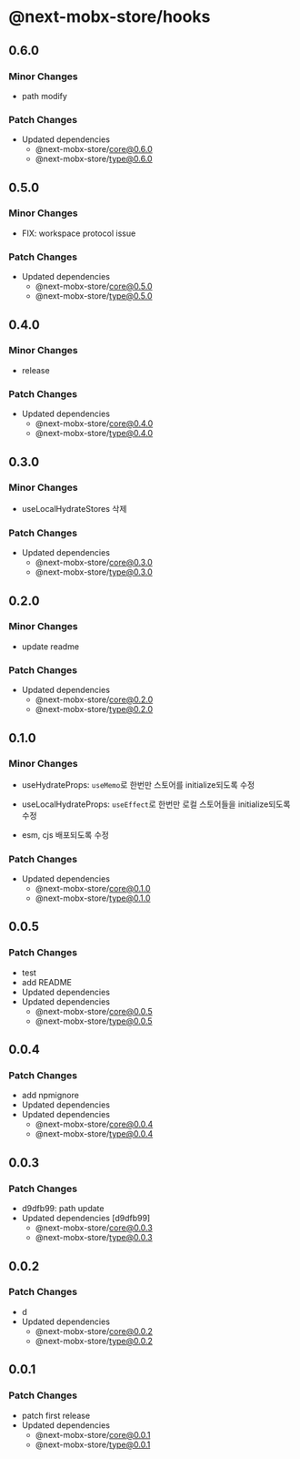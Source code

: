 # @next-mobx-store/hooks

## 0.6.0

### Minor Changes

- path modify

### Patch Changes

- Updated dependencies
  - @next-mobx-store/core@0.6.0
  - @next-mobx-store/type@0.6.0

## 0.5.0

### Minor Changes

- FIX: workspace protocol issue

### Patch Changes

- Updated dependencies
  - @next-mobx-store/core@0.5.0
  - @next-mobx-store/type@0.5.0

## 0.4.0

### Minor Changes

- release

### Patch Changes

- Updated dependencies
  - @next-mobx-store/core@0.4.0
  - @next-mobx-store/type@0.4.0

## 0.3.0

### Minor Changes

- useLocalHydrateStores 삭제

### Patch Changes

- Updated dependencies
  - @next-mobx-store/core@0.3.0
  - @next-mobx-store/type@0.3.0

## 0.2.0

### Minor Changes

- update readme

### Patch Changes

- Updated dependencies
  - @next-mobx-store/core@0.2.0
  - @next-mobx-store/type@0.2.0

## 0.1.0

### Minor Changes

- useHydrateProps: `useMemo`로 한번만 스토어를 initialize되도록 수정
- useLocalHydrateProps: `useEffect`로 한번만 로컬 스토어들을 initialize되도록 수정

- esm, cjs 배포되도록 수정

### Patch Changes

- Updated dependencies
  - @next-mobx-store/core@0.1.0
  - @next-mobx-store/type@0.1.0

## 0.0.5

### Patch Changes

- test
- add README
- Updated dependencies
- Updated dependencies
  - @next-mobx-store/core@0.0.5
  - @next-mobx-store/type@0.0.5

## 0.0.4

### Patch Changes

- add npmignore
- Updated dependencies
- Updated dependencies
  - @next-mobx-store/core@0.0.4
  - @next-mobx-store/type@0.0.4

## 0.0.3

### Patch Changes

- d9dfb99: path update
- Updated dependencies [d9dfb99]
  - @next-mobx-store/core@0.0.3
  - @next-mobx-store/type@0.0.3

## 0.0.2

### Patch Changes

- d
- Updated dependencies
  - @next-mobx-store/core@0.0.2
  - @next-mobx-store/type@0.0.2

## 0.0.1

### Patch Changes

- patch first release
- Updated dependencies
  - @next-mobx-store/core@0.0.1
  - @next-mobx-store/type@0.0.1
